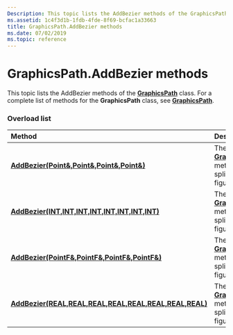 ```yaml
---
Description: This topic lists the AddBezier methods of the GraphicsPath class. For a complete list of methods for the GraphicsPath class, see GraphicsPath.
ms.assetid: 1c4f3d1b-1fdb-4fde-8f69-bcfac1a33663
title: GraphicsPath.AddBezier methods
ms.date: 07/02/2019
ms.topic: reference
---
```


# GraphicsPath.AddBezier methods

This topic lists the AddBezier methods of the [**GraphicsPath**](https://msdn.microsoft.com/library/ms534456(v=VS.85).aspx) class. For a complete list of methods for the **GraphicsPath** class, see [**GraphicsPath**](https://msdn.microsoft.com/library/ms534456(v=VS.85).aspx).

### Overload list



| Method                                                                                                                                                             | Description                                                                                                                                                                                                            |
|:-------------------------------------------------------------------------------------------------------------------------------------------------------------------|:-----------------------------------------------------------------------------------------------------------------------------------------------------------------------------------------------------------------------|
| [**AddBezier(Point&,Point&,Point&,Point&)**](https://msdn.microsoft.com/library/ms535621(v=VS.85).aspx)                                   | The [**GraphicsPath::AddBezier**](https://msdn.microsoft.com/library/ms535621(v=VS.85).aspx) method adds a Bézier spline to the current figure of this path.<br/>                       |
| [**AddBezier(INT,INT,INT,INT,INT,INT,INT,INT)**](https://msdn.microsoft.com/library/ms535624(v=VS.85).aspx)               | The [**GraphicsPath::AddBezier**](https://msdn.microsoft.com/library/ms535624(v=VS.85).aspx) method adds a Bézier spline to the current figure of this path.<br/>       |
| [**AddBezier(PointF&,PointF&,PointF&,PointF&)**](https://msdn.microsoft.com/library/ms535623(v=VS.85).aspx)                           | The [**GraphicsPath::AddBezier**](https://msdn.microsoft.com/library/ms535623(v=VS.85).aspx) method adds a Bézier spline to the current figure of this path.<br/>                   |
| [**AddBezier(REAL,REAL,REAL,REAL,REAL,REAL,REAL,REAL)**](https://msdn.microsoft.com/library/ms535622(v=VS.85).aspx) | The [**GraphicsPath::AddBezier**](https://msdn.microsoft.com/library/ms535622(v=VS.85).aspx) method adds a Bézier spline to the current figure of this path.<br/> |



 

 




